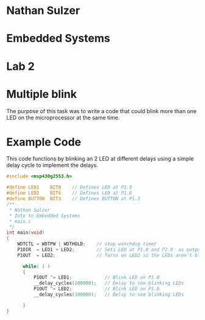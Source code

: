 # Nathan Sulzer
# Embedded Systems
# Lab 2
# Multiple blink
The purpose of this task was to write a code that could blink more than one LED on the microprocessor at the same time. 
# Example Code
This code functions by blinking an 2 LED at different delays using a simple delay cycle to implement the delays.
```c
#include <msp430g2553.h>

#define LED1    BIT0    // Defines LED at P1.0
#define LED2    BIT6    // Defines LED at P1.6
#define BUTTON  BIT3    // Defines BUTTON at P1.3
/**
 * Nathan Sulzer
 * Into to Embedded Systems
 * main.c
 */
int main(void)
{
	WDTCTL = WDTPW | WDTHOLD;	 // stop watchdog timer
	P1DIR  = LED1 + LED2;        // Sets LED at P1.0 and P2.0  as output
	P1OUT  = LED2;               // Turns on LED2 so the LEDs aren't blinking together

	  while( 1 )
	  {
	      P1OUT ^= LED1;            // Blink LED on P1.0
	      __delay_cycles(200000);   // Delay to see blinking LEDs
	      P1OUT ^= LED2;            // Blink LED on P1.6
	      __delay_cycles(100000);   // Delay to see blinking LEDs

	  }
}
```